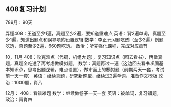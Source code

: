 ## 408复习计划

789月：90天

弄懂408：王道至少1遍，真题至少2遍，要知道重难点
英语：背2遍单词，真题至少1遍，知道出题点和误导项的设置逻辑
数学：李正元习题吃透（至少2遍）例题吃透，真题至少2遍，660题吃透。
政治：听完强化课程，完成对应章节

10，11月
408：攻克难点（代码，机组大题），复习知识点（回去看书），再做真题，真题全吃透了再考虑做模拟题。
数学：真题再过一遍（这边回去看书巩固基本知识点，思考出题逻辑，难点设置），做市面上的模拟题（前期两天一套，考试前一天一套）
英语：继续真题，研究新题型，继续过2遍单词，准备作文模板
政治：1000题，肖八

12月：
408：看错难题
数学：继续做卷子一天一套
英语：被单词，复习错题。
政治：背肖四